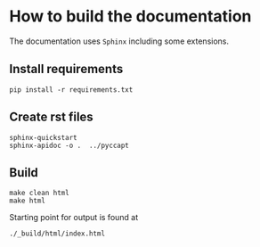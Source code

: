 # How to build the documentation

The documentation uses `Sphinx` including some extensions. 

## Install requirements

```
pip install -r requirements.txt
```
## Create rst files
```
sphinx-quickstart
sphinx-apidoc -o .  ../pyccapt
```

## Build

```
make clean html
make html
```

Starting point for output is found at 

```
./_build/html/index.html
```

